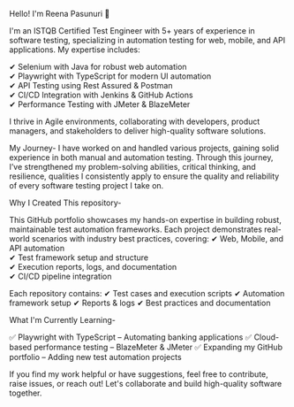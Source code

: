 Hello! I'm Reena Pasunuri 👋

I'm an ISTQB Certified Test Engineer with 5+ years of experience in software testing, specializing in automation testing for web, mobile, and API applications. My expertise includes:

✔ Selenium with Java for robust web automation  
✔ Playwright with TypeScript for modern UI automation  
✔ API Testing using Rest Assured & Postman  
✔ CI/CD Integration with Jenkins & GitHub Actions  
✔ Performance Testing with JMeter & BlazeMeter

I thrive in Agile environments, collaborating with developers, product managers, and stakeholders to deliver high-quality software solutions.


My Journey- 
I have worked on and handled various projects, gaining solid experience in both manual and automation testing. Through this journey, I’ve strengthened my problem-solving abilities, critical thinking, and resilience, qualities I consistently apply to ensure the quality and reliability of every software testing project I take on.


Why I Created This repository-

This GitHub portfolio showcases my hands-on expertise in building robust, maintainable test automation frameworks. Each project demonstrates real-world scenarios with industry best practices, covering:
✔ Web, Mobile, and API automation  
✔ Test framework setup and structure  
✔ Execution reports, logs, and documentation  
✔ CI/CD pipeline integration  


Each repository contains:
✔ Test cases and execution scripts
✔ Automation framework setup
✔ Reports & logs
✔ Best practices and documentation

What I'm Currently Learning-

✅ Playwright with TypeScript – Automating banking applications
✅ Cloud-based performance testing – BlazeMeter & JMeter
✅ Expanding my GitHub portfolio – Adding new test automation projects

If you find my work helpful or have suggestions, feel free to contribute, raise issues, or reach out! 
Let's collaborate and build high-quality software together. 

